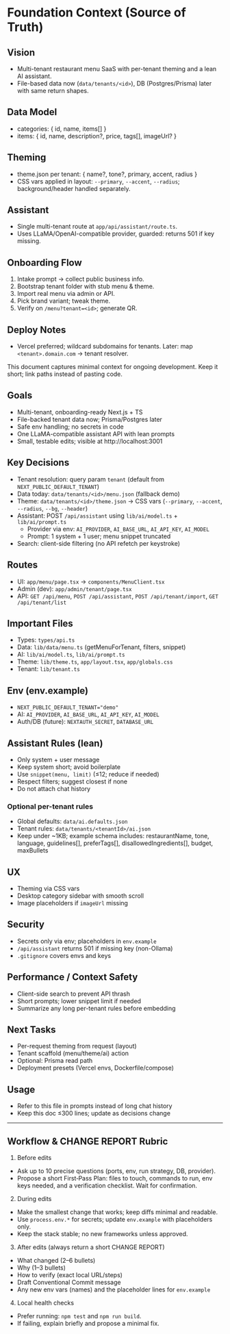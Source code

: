 # Foundation Context (Source of Truth)

## Vision
- Multi-tenant restaurant menu SaaS with per-tenant theming and a lean AI assistant.
- File-based data now (`data/tenants/<id>`), DB (Postgres/Prisma) later with same return shapes.

## Data Model
- categories: { id, name, items[] }
- items: { id, name, description?, price, tags[], imageUrl? }

## Theming
- theme.json per tenant: { name?, tone?, primary, accent, radius }
- CSS vars applied in layout: `--primary`, `--accent`, `--radius`; background/header handled separately.

## Assistant
- Single multi-tenant route at `app/api/assistant/route.ts`.
- Uses LLaMA/OpenAI-compatible provider, guarded: returns 501 if key missing.

## Onboarding Flow
1) Intake prompt → collect public business info.
2) Bootstrap tenant folder with stub menu & theme.
3) Import real menu via admin or API.
4) Pick brand variant; tweak theme.
5) Verify on `/menu?tenant=<id>`; generate QR.

## Deploy Notes
- Vercel preferred; wildcard subdomains for tenants. Later: map `<tenant>.domain.com` → tenant resolver.

This document captures minimal context for ongoing development. Keep it short; link paths instead of pasting code.

## Goals
- Multi-tenant, onboarding-ready Next.js + TS
- File-backed tenant data now; Prisma/Postgres later
- Safe env handling; no secrets in code
- One LLaMA-compatible assistant API with lean prompts
- Small, testable edits; visible at http://localhost:3001

## Key Decisions
- Tenant resolution: query param `tenant` (default from `NEXT_PUBLIC_DEFAULT_TENANT`)
- Data today: `data/tenants/<id>/menu.json` (fallback demo)
- Theme: `data/tenants/<id>/theme.json` → CSS vars (`--primary`, `--accent`, `--radius`, `--bg`, `--header`)
- Assistant: POST `/api/assistant` using `lib/ai/model.ts` + `lib/ai/prompt.ts`
  - Provider via env: `AI_PROVIDER`, `AI_BASE_URL`, `AI_API_KEY`, `AI_MODEL`
  - Prompt: 1 system + 1 user; menu snippet truncated
- Search: client-side filtering (no API refetch per keystroke)

## Routes
- UI: `app/menu/page.tsx` → `components/MenuClient.tsx`
- Admin (dev): `app/admin/tenant/page.tsx`
- API: `GET /api/menu`, `POST /api/assistant`, `POST /api/tenant/import`, `GET /api/tenant/list`

## Important Files
- Types: `types/api.ts`
- Data: `lib/data/menu.ts` (getMenuForTenant, filters, snippet)
- AI: `lib/ai/model.ts`, `lib/ai/prompt.ts`
- Theme: `lib/theme.ts`, `app/layout.tsx`, `app/globals.css`
- Tenant: `lib/tenant.ts`

## Env (env.example)
- `NEXT_PUBLIC_DEFAULT_TENANT="demo"`
- AI: `AI_PROVIDER`, `AI_BASE_URL`, `AI_API_KEY`, `AI_MODEL`
- Auth/DB (future): `NEXTAUTH_SECRET`, `DATABASE_URL`

## Assistant Rules (lean)
- Only system + user message
- Keep system short; avoid boilerplate
- Use `snippet(menu, limit)` (≤12; reduce if needed)
- Respect filters; suggest closest if none
- Do not attach chat history

### Optional per-tenant rules
- Global defaults: `data/ai.defaults.json`
- Tenant rules: `data/tenants/<tenantId>/ai.json`
- Keep under ~1KB; example schema includes: restaurantName, tone, language, guidelines[], preferTags[], disallowedIngredients[], budget, maxBullets

## UX
- Theming via CSS vars
- Desktop category sidebar with smooth scroll
- Image placeholders if `imageUrl` missing

## Security
- Secrets only via env; placeholders in `env.example`
- `/api/assistant` returns 501 if missing key (non-Ollama)
- `.gitignore` covers envs and keys

## Performance / Context Safety
- Client-side search to prevent API thrash
- Short prompts; lower snippet limit if needed
- Summarize any long per-tenant rules before embedding

## Next Tasks
- Per-request theming from request (layout)
- Tenant scaffold (menu/theme/ai) action
- Optional: Prisma read path
- Deployment presets (Vercel envs, Dockerfile/compose)

## Usage
- Refer to this file in prompts instead of long chat history
- Keep this doc ≤300 lines; update as decisions change

---

## Workflow & CHANGE REPORT Rubric

1) Before edits
- Ask up to 10 precise questions (ports, env, run strategy, DB, provider).
- Propose a short First‑Pass Plan: files to touch, commands to run, env keys needed, and a verification checklist. Wait for confirmation.

2) During edits
- Make the smallest change that works; keep diffs minimal and readable.
- Use `process.env.*` for secrets; update `env.example` with placeholders only.
- Keep the stack stable; no new frameworks unless approved.

3) After edits (always return a short CHANGE REPORT)
- What changed (2–6 bullets)
- Why (1–3 bullets)
- How to verify (exact local URL/steps)
- Draft Conventional Commit message
- Any new env vars (names) and the placeholder lines for `env.example`

4) Local health checks
- Prefer running: `npm test` and `npm run build`.
- If failing, explain briefly and propose a minimal fix.
